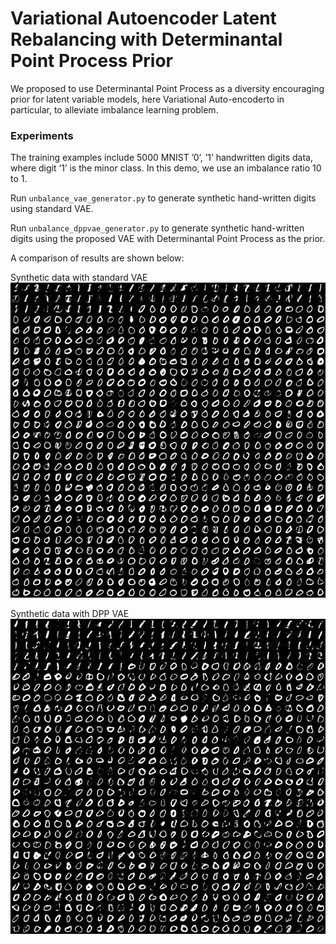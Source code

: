 # Variational Autoencoder Latent Rebalancing with Determinantal Point Process Prior

We proposed to use Determinantal Point Process as a diversity encouraging prior for latent variable models, here Variational Auto-encoderto in particular, to alleviate imbalance learning problem.

### Experiments ###

The training examples include 5000 MNIST ’0’, ’1’ handwritten digits data, where digit ‘1’ is the minor class. In this demo, we use an imbalance ratio 10 to 1.

Run `unbalance_vae_generator.py` to generate synthetic hand-written digits using standard VAE.

Run `unbalance_dppvae_generator.py` to generate synthetic hand-written digits using the proposed VAE with Determinantal Point Process as the prior.

A comparison of results are shown below:

Synthetic data with standard VAE
![Standard VAE](https://github.com/tianc01/dpp-vae/blob/master/results/random01_epoch500_10to1/ordered_all_images.jpg)

Synthetic data with DPP VAE
![DPP VAE](https://github.com/tianc01/dpp-vae/blob/master/results/random01_dpp_epoch500_10to1/ordered_all_images.jpg)

